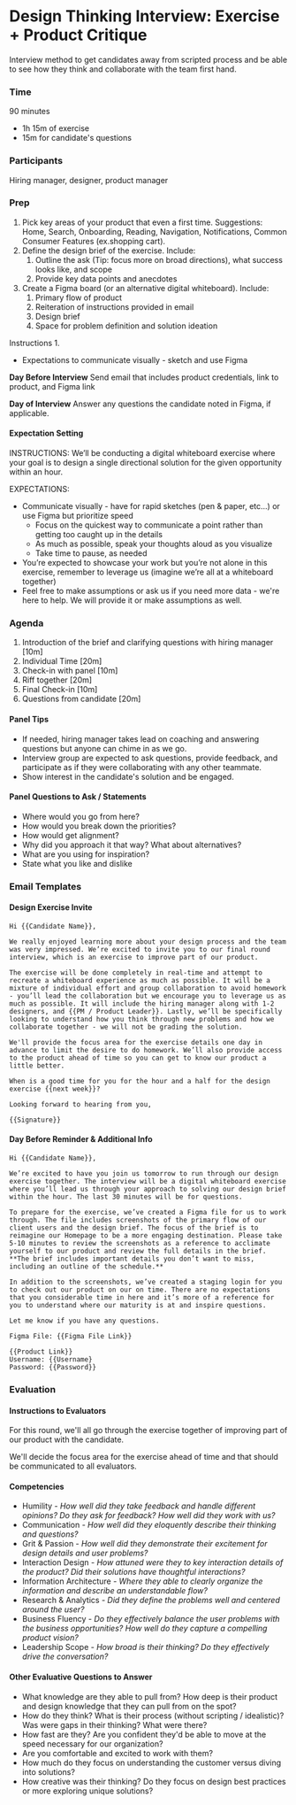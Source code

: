 # Design Thinking Interview: Exercise + Product Critique
Interview method to get candidates away from scripted process and be able to see how they think and collaborate with the team first hand.

### Time
90 minutes
- 1h 15m of exercise
- 15m for candidate's questions

### Participants
Hiring manager, designer, product manager

### Prep

1. Pick key areas of your product that even a first time. Suggestions: Home, Search, Onboarding, Reading, Navigation, Notifications, Common Consumer Features (ex.shopping cart).
2. Define the design brief of the exercise. Include:
   1. Outline the ask (Tip: focus more on broad directions), what success looks like, and scope
   2. Provide key data points and anecdotes
3. Create a Figma board (or an alternative digital whiteboard). Include:
   1. Primary flow of product
   2. Reiteration of instructions provided in email
   3. Design brief
   4. Space for problem definition and solution ideation



Instructions
1. 
- Expectations to communicate visually - sketch and use Figma



**Day Before Interview**
Send email that includes product credentials, link to product, and Figma link

**Day of Interview**
Answer any questions the candidate noted in Figma, if applicable.


#### Expectation Setting

INSTRUCTIONS:
We’ll be conducting a digital whiteboard exercise where your goal is to design a single directional solution for the given opportunity within an hour.

EXPECTATIONS:
- Communicate visually - have for rapid sketches (pen & paper, etc...) or use Figma but prioritize speed
  - Focus on the quickest way to communicate a point rather than getting too caught up in the details
  - As much as possible, speak your thoughts aloud as you visualize
  - Take time to pause, as needed
- You’re expected to showcase your work but you’re not alone in this exercise, remember to leverage us (imagine we’re all at a whiteboard together)
- Feel free to make assumptions or ask us if you need more data - we're here to help. We will provide it or make assumptions as well. 


### Agenda

1. Introduction of the brief and clarifying questions with hiring manager [10m]
2. Individual Time [20m]
3. Check-in with panel [10m]
4. Riff together [20m]
5. Final Check-in [10m]
6. Questions from candidate [20m]


#### Panel Tips
- If needed, hiring manager takes lead on coaching and answering questions but anyone can chime in as we go.
- Interview group are expected to ask questions, provide feedback, and participate as if they were collaborating with any other teammate.
- Show interest in the candidate's solution and be engaged.


#### Panel Questions to Ask / Statements

- Where would you go from here?
- How would you break down the priorities?
- How would get alignment? 
- Why did you approach it that way? What about alternatives?
- What are you using for inspiration?
- State what you like and dislike




### Email Templates

#### Design Exercise Invite
```
Hi {{Candidate Name}},

We really enjoyed learning more about your design process and the team was very impressed. We’re excited to invite you to our final round interview, which is an exercise to improve part of our product. 

The exercise will be done completely in real-time and attempt to recreate a whiteboard experience as much as possible. It will be a mixture of individual effort and group collaboration to avoid homework - you’ll lead the collaboration but we encourage you to leverage us as much as possible. It will include the hiring manager along with 1-2 designers, and {{PM / Product Leader}}. Lastly, we’ll be specifically looking to understand how you think through new problems and how we collaborate together - we will not be grading the solution. 

We'll provide the focus area for the exercise details one day in advance to limit the desire to do homework. We’ll also provide access to the product ahead of time so you can get to know our product a little better.

When is a good time for you for the hour and a half for the design exercise {{next week}}?

Looking forward to hearing from you,

{{Signature}}
```


#### Day Before Reminder & Additional Info
```
Hi {{Candidate Name}},

We’re excited to have you join us tomorrow to run through our design exercise together. The interview will be a digital whiteboard exercise where you’ll lead us through your approach to solving our design brief within the hour. The last 30 minutes will be for questions.

To prepare for the exercise, we’ve created a Figma file for us to work through. The file includes screenshots of the primary flow of our client users and the design brief. The focus of the brief is to reimagine our Homepage to be a more engaging destination. Please take 5-10 minutes to review the screenshots as a reference to acclimate yourself to our product and review the full details in the brief. **The brief includes important details you don’t want to miss, including an outline of the schedule.**

In addition to the screenshots, we’ve created a staging login for you to check out our product on our on time. There are no expectations that you considerable time in here and it’s more of a reference for you to understand where our maturity is at and inspire questions.

Let me know if you have any questions.

Figma File: {{Figma File Link}}

{{Product Link}}
Username: {{Username}
Password: {{Password}}
```




### Evaluation

#### Instructions to Evaluators
For this round, we'll all go through the exercise together of improving part of our product with the candidate. 

We'll decide the focus area for the exercise ahead of time and that should be communicated to all evaluators. 

#### Competencies
- Humility *- How well did they take feedback and handle different opinions? Do they ask for feedback? How well did they work with us?*
- Communication *- How well did they eloquently describe their thinking and questions?*
- Grit & Passion *- How well did they demonstrate their excitement for design details and user problems?*
- Interaction Design *- How attuned were they to key interaction details of the product? Did their solutions have thoughtful interactions?* 
- Information Architecture *- Where they able to clearly organize the information and describe an understandable flow?*
- Research & Analytics *- Did they define the problems well and centered around the user?*
- Business Fluency *- Do they effectively balance the user problems with the business opportunities? How well do they capture a compelling product vision?*
- Leadership Scope *- How broad is their thinking? Do they effectively drive the conversation?*

#### Other Evaluative Questions to Answer
- What knowledge are they able to pull from? How deep is their product and design knowledge that they can pull from on the spot? 
- How do they think? What is their process (without scripting / idealistic)? Was were gaps in their thinking? What were there?
- How fast are they? Are you confident they'd be able to move at the speed necessary for our organization?
- Are you comfortable and excited to work with them?
- How much do they focus on understanding the customer versus diving into solutions?
- How creative was their thinking? Do they focus on design best practices or more exploring unique solutions?